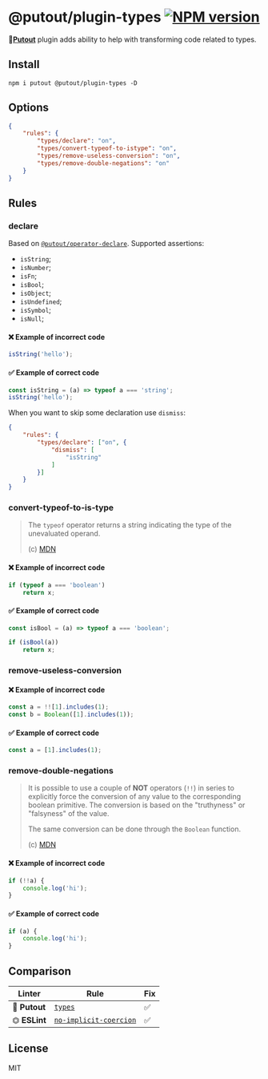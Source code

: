 # @putout/plugin-types [![NPM version][NPMIMGURL]][NPMURL]

[NPMIMGURL]: https://img.shields.io/npm/v/@putout/plugin-types.svg?style=flat&longCache=true
[NPMURL]: https://npmjs.org/package/@putout/plugin-types "npm"

🐊[**Putout**](https://github.com/coderaiser/putout) plugin adds ability to help with transforming code related to types.

## Install

```
npm i putout @putout/plugin-types -D
```

## Options

```json
{
    "rules": {
        "types/declare": "on",
        "types/convert-typeof-to-istype": "on",
        "types/remove-useless-conversion": "on",
        "types/remove-double-negations": "on"
    }
}
```

## Rules

### declare

Based on [`@putout/operator-declare`](https://github.com/coderaiser/putout/tree/master/packages/operator-declare#putoutoperator-declare-).
Supported assertions:

- `isString`;
- `isNumber`;
- `isFn`;
- `isBool`;
- `isObject`;
- `isUndefined`;
- `isSymbol`;
- `isNull`;

#### ❌ Example of incorrect code

```js
isString('hello');
```

#### ✅ Example of correct code

```js
const isString = (a) => typeof a === 'string';
isString('hello');
```

When you want to skip some declaration use `dismiss`:

```json
{
    "rules": {
        "types/declare": ["on", {
            "dismiss": [
                "isString"
            ]
        }]
    }
}
```

### convert-typeof-to-is-type

> The `typeof` operator returns a string indicating the type of the unevaluated operand.
>
> (c) [MDN](https://developer.mozilla.org/en-US/docs/Web/JavaScript/Reference/Operators/typeof)

#### ❌ Example of incorrect code

```js
if (typeof a === 'boolean')
    return x;
```

#### ✅ Example of correct code

```js
const isBool = (a) => typeof a === 'boolean';

if (isBool(a))
    return x;
```

### remove-useless-conversion

#### ❌ Example of incorrect code

```js
const a = !![1].includes(1);
const b = Boolean([1].includes(1));
```

#### ✅ Example of correct code

```js
const a = [1].includes(1);
```

### remove-double-negations

> It is possible to use a couple of **NOT** operators (`!!`) in series to explicitly force the conversion of any value to the corresponding boolean primitive. The conversion is based on the "truthyness" or "falsyness" of the value.
>
> The same conversion can be done through the `Boolean` function.
>
> (c) [MDN](https://developer.mozilla.org/en-US/docs/Web/JavaScript/Reference/Operators/Logical_NOT)

#### ❌ Example of incorrect code

```js
if (!!a) {
    console.log('hi');
}
```

#### ✅ Example of correct code

```js
if (a) {
    console.log('hi');
}
```

## Comparison

Linter | Rule | Fix
--------|-------|------------|
🐊 **Putout** | [`types`](https://github.com/coderaiser/putout/tree/master/packages/plugin-types#readme)| ✅
⏣ **ESLint** | [`no-implicit-coercion`](https://eslint.org/docs/rules/no-implicit-coercion) | ✅

## License

MIT
